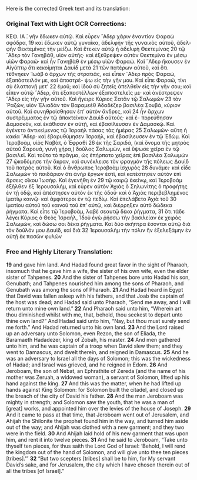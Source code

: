 Here is the corrected Greek text and its translation:

### Original Text with Light OCR Corrections:
ΚΕΦ. ΙΑ ́.
γῆν ἔδωκεν αὐτῷ. Καὶ εὗρεν ῞Αδερ χάριν ἐναντίον Φαραὼ σφόδρα, 19
καὶ ἔδωκεν αὐτῷ γυναῖκα, ἀδελφὴν τῆς γυναικὸς αὐτοῦ, ἀδελ-
φὴν Θεκτεμίνας τὴν μείζω. Καὶ ἔτεκεν αὐτῷ ἡ ἀδελφὴ Θεκτεμίνας 20
τῷ ῞Αδερ τὸν Γανηβάθ, υἱὸν αὐτῆς· καὶ ἐξέθρεψεν αὐτὸν Θεκτεμίνα
ἐν μέσῳ υἱῶν Φαραώ· καὶ ἦν Γανηβὰθ ἐν μέσῳ υἱῶν
Φαραώ. Καὶ ῞Αδερ ἤκουσεν ἐν Αἰγύπτῳ ὅτι κεκοίμηται Δαυὶδ μετὰ 21
τῶν πατέρων αὐτοῦ, καὶ ὅτι τέθνηκεν Ἰωὰβ ὁ ἄρχων τῆς στρατιᾶς,
καὶ εἶπεν ῞Αδερ πρὸς Φαραώ, ἐξαπόστειλόν με, καὶ ἀποστρέ-
ψω εἰς τὴν γῆν μου. Καὶ εἶπε Φαραώ, τίνι σὺ ἐλαττονῇ μετ’ 22
ἐμοῦ; καὶ ἰδοὺ σὺ ζητεῖς ἀπελθεῖν εἰς τὴν γῆν σου; καὶ εἶπεν
αὐτῷ ῞Αδερ, ὅτι ἐξαποστέλλων ἐξαποστελεῖς με· καὶ ἀνέστρεψεν
῞Αδερ εἰς τὴν γῆν αὐτοῦ. Καὶ ἤγειρε Κύριος Σατᾶν τῷ Σαλωμὼν 23
τὸν Ῥαζὼν, υἱὸν Ἐλιαδὰν τὸν Βαραμεὲθ Ἀδαδέζερ βασιλέα
Σουβά, κύριον αὐτοῦ. Καὶ συνηθροίσθησαν ἐπ’ αὐτὸν ἄνδρες, καὶ 24
ἦν ἄρχων συστρέμματος ἐν τῷ ἀποκτείνειν Δαυὶδ αὐτούς· καὶ ἐ-
πορεύθησαν Δαμασκὸν, καὶ ἐκάθισαν ἐν αὐτῇ, καὶ ἐβασίλευσαν ἐν
Δαμασκῷ. Καὶ ἐγένετο ἀντικείμενος τῷ Ἰσραὴλ πάσας τὰς ἡμέρας 25
Σαλωμών· αὕτη ἡ κακία ῞Αδερ· καὶ ἐβαρυθύμησεν Ἰσραὴλ, καὶ
ἐβασίλευσεν ἐν τῷ Ἐδώμ. Καὶ Ἱεροβοὰμ, υἱὸς Ναβὰτ, ὁ Ἐφραθὶ 26
ἐκ τῆς Σαριδά, (καὶ ὄνομα τῆς μητρὸς αὐτοῦ Σαρουά, γυνὴ χήρα,)
δοῦλος Σαλωμὼν, καὶ ὕψωσε χεῖρα ἐν τῷ βασιλεῖ.
Καὶ τοῦτο τὸ πρᾶγμα, ὡς ἐπήρπατο χεῖρας ἐπὶ βασιλέα Σαλωμὼν 27
ᾠκοδόμησε τὴν ἄκραν, καὶ συνέκλεισε τὸν φραγμὸν τῆς πόλεως
Δαυὶδ τοῦ πατρὸς αὐτοῦ. Καὶ ὁ ἄνθρωπος Ἱεροβοὰμ ἰσχυρὸς 28
δυνάμει· καὶ εἶδε Σαλωμὼν τὸ παιδάριον ὅτι ἀνὴρ ἔργων ἐστὶ,
καὶ κατέστησεν αὐτὸν ἐπὶ ἄρσεις οἴκου Ἰωσήφ. Καὶ ἐγενήθη ἐν 29
τῷ καιρῷ ἐκείνῳ, καὶ Ἱεροβοὰμ ἐξῆλθεν ἐξ Ἱερουσαλήμ, καὶ εὗρεν
αὐτὸν Ἀχιὰς ὁ Σηλωνίτης ὁ προφήτης ἐν τῇ ὁδῷ, καὶ ἀπέστησεν
αὐτὸν ἐκ τῆς ὁδοῦ· καὶ ὁ Ἀχιὰς περιβεβλημένος ἱματίῳ
καινῷ· καὶ ἀμφότεροι ἐν τῷ πεδίῳ. Καὶ ἐπελάβετο Ἀχιὰ τοῦ 30
ἱματίου αὐτοῦ τοῦ καινοῦ τοῦ ἐπ’ αὐτῷ, καὶ διέρρηξεν αὐτὸ δώδεκα
ῥήγματα. Καὶ εἶπε τῷ Ἱεροβοὰμ, λαβὲ σεαυτῷ δέκα ῥήγματα, 31
ὅτι τάδε λέγει Κύριος ὁ Θεὸς Ἰσραήλ, Ἰδοὺ ἐγὼ ῥήσσω τὴν
βασιλείαν ἐκ χειρὸς Σαλωμὼν, καὶ δώσω σοι δέκα ῥήγματα.
Καὶ δύο σκῆπτρα ἔσονται αὐτῷ διὰ τὸν δοῦλόν μου Δαυὶδ, καὶ διὰ 32
Ἱερουσαλὴμ τὴν πόλιν ἣν ἐξελεξάμην ἐν αὐτῇ ἐκ πασῶν φυλῶν

### Free and Highly Literary Translation:

**19** and gave him land. And Hadad found great favor in the sight of Pharaoh, insomuch that he gave him a wife, the sister of his own wife, even the elder sister of Tahpenes.
**20** And the sister of Tahpenes bore unto Hadad his son, Genubath; and Tahpenes nourished him among the sons of Pharaoh, and Genubath was among the sons of Pharaoh.
**21** And Hadad heard in Egypt that David was fallen asleep with his fathers, and that Joab the captain of the host was dead; and Hadad said unto Pharaoh, “Send me away, and I will return unto mine own land.”
**22** And Pharaoh said unto him, “Wherein art thou diminished whilst with me, that, behold, thou seekest to depart unto thine own land?” And Hadad said unto him, “Nay, but thou must surely send me forth.” And Hadad returned unto his own land.
**23** And the Lord raised up an adversary unto Solomon, even Rezon, the son of Eliada, the Baramaeth Hadadezer, king of Zobah, his master.
**24** And men gathered unto him, and he was captain of a troop when David slew them; and they went to Damascus, and dwelt therein, and reigned in Damascus.
**25** And he was an adversary to Israel all the days of Solomon; this was the wickedness of Hadad; and Israel was grieved, and he reigned in Edom.
**26** And Jeroboam, the son of Nebat, an Ephrathite of Zereda (and the name of his mother was Zeruah, a widowed woman), a servant of Solomon, lifted up his hand against the king.
**27** And this was the matter, when he had lifted up hands against King Solomon: for Solomon built the citadel, and closed up the breach of the city of David his father.
**28** And the man Jeroboam was mighty in strength; and Solomon saw the youth, that he was a man of [great] works, and appointed him over the levies of the house of Joseph.
**29** And it came to pass at that time, that Jeroboam went out of Jerusalem, and Ahijah the Shilonite the prophet found him in the way, and turned him aside out of the way; and Ahijah was clothed with a new garment; and they two were in the field.
**30** And Ahijah laid hold of his new garment that was upon him, and rent it into twelve pieces.
**31** And he said to Jeroboam, “Take unto thyself ten pieces, for thus saith the Lord God of Israel: ‘Behold, I will rend the kingdom out of the hand of Solomon, and will give unto thee ten pieces [tribes].’”
**32** “But two scepters [tribes] shall be to him, for My servant David’s sake, and for Jerusalem, the city which I have chosen therein out of all the tribes [of Israel].”